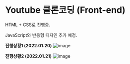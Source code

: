 # Youtube 클론코딩 (Front-end)
HTML + CSS로 진행중.

JavaScript와 반응형 디자인 추가 예정.

<strong>진행상황1 (2022.01.20)</strong>
![image](https://user-images.githubusercontent.com/67365440/150388500-07b594c5-c48a-4701-a31c-a3e5e16ea73f.png)

<strong>진행상황2 (2022.01.21)</strong>
![image](https://user-images.githubusercontent.com/67365440/150547656-af36e41f-7f1c-4651-9551-92649a071490.png)
